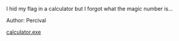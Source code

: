 I hid my flag in a calculator but I forgot what the magic number is...

Author: Percival

[calculator.exe](https://umbccd.io/files/552b1f0d1c4c6705a57d987d57aee6ea/calculator.exe?token=eyJ1c2VyX2lkIjoxMjg1LCJ0ZWFtX2lkIjo3MzgsImZpbGVfaWQiOjIxfQ.YJYgoQ.M_SxtFzs97nA2-74uWLAPJyBNpM)
